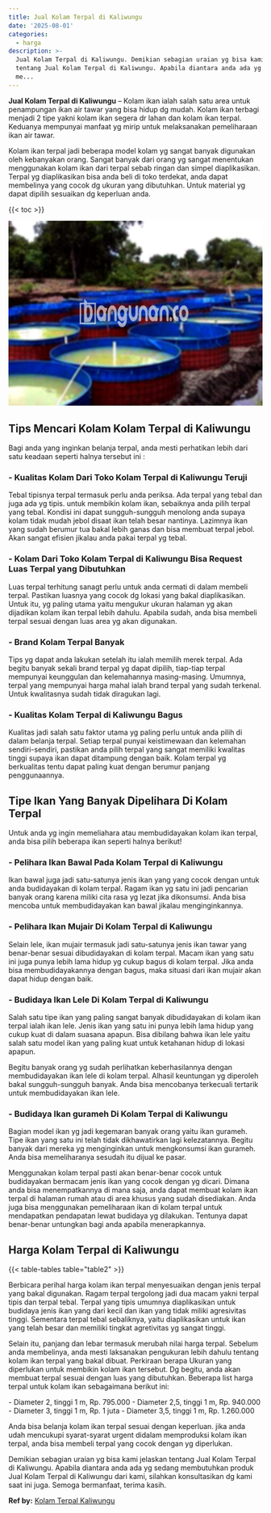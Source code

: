 ```yaml
---
title: Jual Kolam Terpal di Kaliwungu
date: '2025-08-01'
categories:
  - harga
description: >-
  Jual Kolam Terpal di Kaliwungu. Demikian sebagian uraian yg bisa kami jelaskan
  tentang Jual Kolam Terpal di Kaliwungu. Apabila diantara anda ada yg sedang
  me...
---
```


**Jual Kolam Terpal di Kaliwungu** – Kolam ikan ialah salah satu area untuk penampungan ikan air tawar yang bisa hidup dg mudah. Kolam ikan terbagi menjadi 2 tipe yakni kolam ikan segera dr lahan dan kolam ikan terpal. Keduanya mempunyai manfaat yg mirip untuk melaksanakan pemeliharaan ikan air tawar.

Kolam ikan terpal jadi beberapa model kolam yg sangat banyak digunakan oleh kebanyakan orang. Sangat banyak dari orang yg sangat menentukan menggunakan kolam ikan dari terpal sebab ringan dan simpel diaplikasikan. Terpal yg diaplikasikan bisa anda beli di toko terdekat, anda dapat membelinya yang cocok dg ukuran yang dibutuhkan. Untuk material yg dapat dipilih sesuaikan dg keperluan anda.

{{< toc >}}

![Jual Kolam Terpal di Kaliwungu](/images/jual-kolam-terpal-42.png)

## Tips Mencari Kolam Kolam Terpal di Kaliwungu

Bagi anda yang inginkan belanja terpal, anda mesti perhatikan lebih dari satu keadaan seperti halnya tersebut ini :

### \- Kualitas Kolam Dari Toko Kolam Terpal di Kaliwungu Teruji

Tebal tipisnya terpal termasuk perlu anda periksa. Ada terpal yang tebal dan juga ada yg tipis. untuk membikin kolam ikan, sebaiknya anda pilih terpal yang tebal. Kondisi ini dapat sungguh-sungguh menolong anda supaya kolam tidak mudah jebol disaat ikan telah besar nantinya. Lazimnya ikan yang sudah berumur tua bakal lebih ganas dan bisa membuat terpal jebol. Akan sangat efisien jikalau anda pakai terpal yg tebal.

### \- Kolam Dari Toko Kolam Terpal di Kaliwungu Bisa Request Luas Terpal yang Dibutuhkan

Luas terpal terhitung sanagt perlu untuk anda cermati di dalam membeli terpal. Pastikan luasnya yang cocok dg lokasi yang bakal diaplikasikan. Untuk itu, yg paling utama yaitu mengukur ukuran halaman yg akan dijadikan kolam ikan terpal lebih dahulu. Apabila sudah, anda bisa membeli terpal sesuai dengan luas area yg akan digunakan.

### \- Brand Kolam Terpal Banyak

Tips yg dapat anda lakukan setelah itu ialah memilih merek terpal. Ada begitu banyak sekali brand terpal yg dapat dipilih, tiap-tiap terpal mempunyai keunggulan dan kelemahannya masing-masing. Umumnya, terpal yang mempunyai harga mahal ialah brand terpal yang sudah terkenal. Untuk kwalitasnya sudah tidak diragukan lagi.

### \- Kualitas Kolam Terpal di Kaliwungu Bagus

Kualitas jadi salah satu faktor utama yg paling perlu untuk anda pilih di dalam belanja terpal. Setiap terpal punyai keistimewaan dan kelemahan sendiri-sendiri, pastikan anda pilih terpal yang sangat memiliki kwalitas tinggi supaya ikan dapat ditampung dengan baik. Kolam terpal yg berkualitas tentu dapat paling kuat dengan berumur panjang penggunaannya.

## Tipe Ikan Yang Banyak Dipelihara Di Kolam Terpal

Untuk anda yg ingin memeliahara atau membudidayakan kolam ikan terpal, anda bisa pilih beberapa ikan seperti halnya berikut!

### \- Pelihara Ikan Bawal Pada Kolam Terpal di Kaliwungu

Ikan bawal juga jadi satu-satunya jenis ikan yang yang cocok dengan untuk anda budidayakan di kolam terpal. Ragam ikan yg satu ini jadi pencarian banyak orang karena miliki cita rasa yg lezat jika dikonsumsi. Anda bisa mencoba untuk membudidayakan kan bawal jikalau menginginkannya.

### \- Pelihara Ikan Mujair Di Kolam Terpal di Kaliwungu

Selain lele, ikan mujair termasuk jadi satu-satunya jenis ikan tawar yang benar-benar sesuai dibudidayakan di kolam terpal. Macam ikan yang satu ini juga punya lebih lama hidup yg cukup bagus di kolam terpal. Jika anda bisa membudidayakannya dengan bagus, maka situasi dari ikan mujair akan dapat hidup dengan baik.

### \- Budidaya Ikan Lele Di Kolam Terpal di Kaliwungu

Salah satu tipe ikan yang paling sangat banyak dibudidayakan di kolam ikan terpal ialah ikan lele. Jenis ikan yang satu ini punya lebih lama hidup yang cukup kuat di dalam suasana apapun. Bisa dibilang bahwa ikan lele yaitu salah satu model ikan yang paling kuat untuk ketahanan hidup di lokasi apapun.

Begitu banyak orang yg sudah perlihatkan keberhasilannya dengan membudidayakan ikan lele di kolam terpal. Alhasil keuntungan yg diperoleh bakal sungguh-sungguh banyak. Anda bisa mencobanya terkecuali tertarik untuk membudidayakan ikan lele.

### \- Budidaya Ikan gurameh Di Kolam Terpal di Kaliwungu

Bagian model ikan yg jadi kegemaran banyak orang yaitu ikan gurameh. Tipe ikan yang satu ini telah tidak dikhawatirkan lagi kelezatannya. Begitu banyak dari mereka yg menginginkan untuk mengkonsumsi ikan gurameh. Anda bisa memeliharanya sesudah itu dijual ke pasar.

Menggunakan kolam terpal pasti akan benar-benar cocok untuk budidayakan bermacam jenis ikan yang cocok dengan yg dicari. Dimana anda bisa menempatkannya di mana saja, anda dapat membuat kolam ikan terpal di halaman rumah atau di area khusus yang sudah disediakan. Anda juga bisa menggunakan pemeliharaan ikan di kolam terpal untuk mendapatkan pendapatan lewat budidaya yg dilakukan. Tentunya dapat benar-benar untungkan bagi anda apabila menerapkannya.

## Harga Kolam Terpal di Kaliwungu

{{< table-tables table="table2" >}}

Berbicara perihal harga kolam ikan terpal menyesuaikan dengan jenis terpal yang bakal digunakan. Ragam terpal tergolong jadi dua macam yakni terpal tipis dan terpal tebal. Terpal yang tipis umumnya diaplikasikan untuk budidaya jenis ikan yang dari kecil dan ikan yang tidak miliki agresivitas tinggi. Sementara terpal tebal sebaliknya, yaitu diaplikasikan untuk ikan yang telah besar dan memiliki tingkat agretivitas yg sangat tinggi.

Selain itu, panjang dan lebar termasuk merubah nilai harga terpal. Sebelum anda membelinya, anda mesti laksanakan pengukuran lebih dahulu tentang kolam ikan terpal yang bakal dibuat. Perkiraan berapa Ukuran yang diperlukan untuk membikin kolam ikan tersebut. Dg begitu, anda akan membuat terpal sesuai dengan luas yang dibutuhkan. Beberapa list harga terpal untuk kolam ikan sebagaimana berikut ini:

\- Diameter 2, tinggi 1 m, Rp. 795.000 - Diameter 2,5, tinggi 1 m, Rp. 940.000 - Diameter 3, tinggi 1 m, Rp. 1 juta - Diameter 3,5, tinggi 1 m, Rp. 1.260.000

Anda bisa belanja kolam ikan terpal sesuai dengan keperluan. jika anda udah mencukupi syarat-syarat urgent didalam memproduksi kolam ikan terpal, anda bisa membeli terpal yang cocok dengan yg diperlukan.

Demikian sebagian uraian yg bisa kami jelaskan tentang Jual Kolam Terpal di Kaliwungu. Apabila diantara anda ada yg sedang membutuhkan produk Jual Kolam Terpal di Kaliwungu dari kami, silahkan konsultasikan dg kami saat ini juga. Semoga bermanfaat, terima kasih.

**Ref by:** [Kolam Terpal Kaliwungu](https://id.wikipedia.org/wiki/Kolam)
